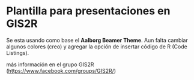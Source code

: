 # Plantilla para presentaciones en GIS2R
Se esta usando como base el **Aalborg Beamer Theme**. Aun falta cambiar algunos colores (creo) y agregar la opción de insertar código de R (Code Listings).

más información en el grupo GIS2R (https://www.facebook.com/groups/GIS2R/)